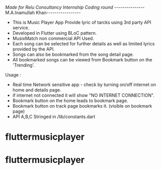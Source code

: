 *Made for Relu Consultancy Internship Coding round*
---------------M.A.Inamullah Khan-----------------

- This is Music Player App Provide lyric of tarcks using 3rd party API service.
- Developed in Flutter using BLoC pattern.
- MusixMatch non commercial API Used.
- Each song can be selected for further details as well as limited lyrics provided by the API.
- Songs can also be bookmarked from the song detail page.
- All bookmarked songs can be viewed from Bookmark button on the 'Trending'.

Usage :

- Real time Network sensitive app - check by turning on/off internet on home and details page. 
- if internet not connected it will show "NO INTERNET CONNECTION". 
- Bookmark button on the home leads to bookmark page.
- Bookmark button on track page bookmarks it. (visible on bookmark page)
- API A,B,C Stringed in /lib/constants.dart 





# fluttermusicplayer
# fluttermusicplayer
